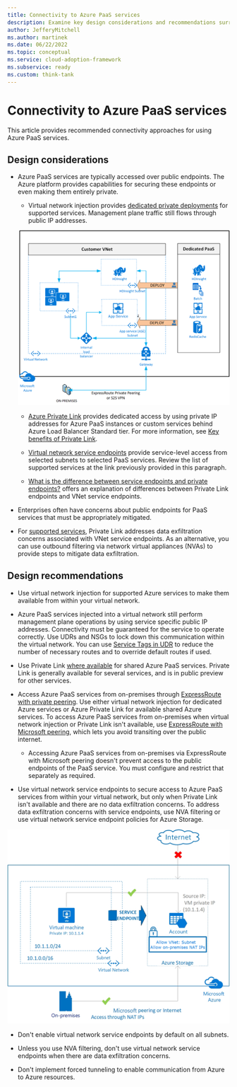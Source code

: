 ```yaml
---
title: Connectivity to Azure PaaS services
description: Examine key design considerations and recommendations surrounding connectivity to Azure platform as a service technology.
author: JefferyMitchell
ms.author: martinek
ms.date: 06/22/2022
ms.topic: conceptual
ms.service: cloud-adoption-framework
ms.subservice: ready
ms.custom: think-tank
---
```


# Connectivity to Azure PaaS services

This article provides recommended connectivity approaches for using Azure PaaS services.

## Design considerations

- Azure PaaS services are typically accessed over public endpoints. The Azure platform provides capabilities for securing these endpoints or even making them entirely private.

  - Virtual network injection provides [dedicated private deployments](/azure/virtual-network/virtual-network-for-azure-services) for supported services. Management plane traffic still flows through public IP addresses.

  ![A diagram showing V Net injected service connectivity.](./media/deploy-service-into-vnet.png)

  - [Azure Private Link](/azure/private-link/private-endpoint-overview#private-link-resource) provides dedicated access by using private IP addresses for Azure PaaS instances or custom services behind Azure Load Balancer Standard tier. For more information, see [Key benefits of Private Link](/azure/private-link/private-link-overview#key-benefits).

  - [Virtual network service endpoints](/azure/virtual-network/virtual-network-service-endpoints-overview) provide service-level access from selected subnets to selected PaaS services. Review the list of supported services at the link previously provided in this paragraph.

  - [What is the difference between service endpoints and private endpoints?](/azure/private-link/private-link-faq#what-is-the-difference-between-service-endpoints-and-private-endpoints-) offers an explanation of differences between Private Link endpoints and VNet service endpoints.

- Enterprises often have concerns about public endpoints for PaaS services that must be appropriately mitigated.

- For [supported services](/azure/private-link/private-link-overview#availability), Private Link addresses data exfiltration concerns associated with VNet service endpoints. As an alternative, you can use outbound filtering via network virtual appliances (NVAs) to provide steps to mitigate data exfiltration.

## Design recommendations

- Use virtual network injection for supported Azure services to make them available from within your virtual network.

- Azure PaaS services injected into a virtual network still perform management plane operations by using service specific public IP addresses. Connectivity must be guaranteed for the service to operate correctly. Use UDRs and NSGs to lock down this communication within the virtual network. You can use [Service Tags in UDR](/azure/virtual-network/virtual-networks-udr-overview#service-tags-for-user-defined-routes) to reduce the number of necessary routes and to override default routes if used.

- Use Private Link [where available](/azure/private-link/private-link-overview#availability) for shared Azure PaaS services. Private Link is generally available for several services, and is in public preview for other services.

- Access Azure PaaS services from on-premises through [ExpressRoute with private peering](/azure/expressroute/expressroute-circuit-peerings#privatepeering). Use either virtual network injection for dedicated Azure services or Azure Private Link for available shared Azure services. To access Azure PaaS services from on-premises when virtual network injection or Private Link isn't available, use [ExpressRoute with Microsoft peering](/azure/expressroute/expressroute-circuit-peerings#microsoftpeering), which lets you avoid transiting over the public internet.

  - Accessing Azure PaaS services from on-premises via ExpressRoute with Microsoft peering doesn't prevent access to the public endpoints of the PaaS service. You must configure and restrict that separately as required.

- Use virtual network service endpoints to secure access to Azure PaaS services from within your virtual network, but only when Private Link isn't available and there are no data exfiltration concerns. To address data exfiltration concerns with service endpoints, use NVA filtering or use virtual network service endpoint policies for Azure Storage.

![A diagram showing service endpoint connectivity.](./media/vnet-service-endpoints-overview.png)

- Don't enable virtual network service endpoints by default on all subnets.

- Unless you use NVA filtering, don't use virtual network service endpoints when there are data exfiltration concerns.

- Don't implement forced tunneling to enable communication from Azure to Azure resources.
